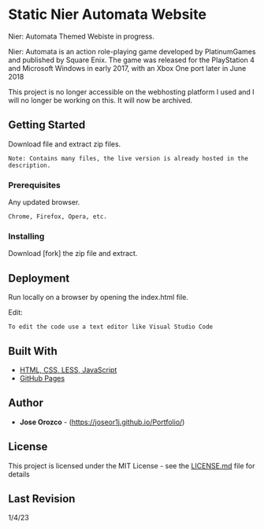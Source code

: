 # Static Nier Automata Website
Nier: Automata Themed Webiste in progress.

Nier: Automata is an action role-playing game developed by PlatinumGames and published by Square Enix. The game was released for the PlayStation 4 and Microsoft Windows in early 2017, with an Xbox One port later in June 2018

This project is no longer accessible on the webhosting platform I used and I will no longer be working on this. 
It will now be archived. 
## Getting Started

Download file and extract zip files.

```
Note: Contains many files, the live version is already hosted in the description.
```

### Prerequisites

Any updated browser.

```
Chrome, Firefox, Opera, etc.
```

### Installing

Download [fork] the zip file and extract. 

## Deployment

Run locally on a browser by opening the index.html file.

Edit:

```
To edit the code use a text editor like Visual Studio Code
```

## Built With

* [HTML, CSS, LESS, JavaScript](https://developer.mozilla.org/en-US/docs/Web/HTML)
* [GitHub Pages](https://pages.github.com/)

## Author

* **Jose Orozco** - (https://joseor1j.github.io/Portfolio/)

## License

This project is licensed under the MIT License - see the [LICENSE.md](LICENSE.md) file for details

## Last Revision
1/4/23
